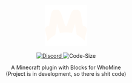 <p align="center">
  <img src="https://raw.githubusercontent.com/MinersStudios/.github/main/assets/logos/logo_white.png" alt="MinersStudios">
</p>
<p align="center">
  <a href="https://whomine.net/discord">
    <img src="https://discordapp.com/api/guilds/928575868643733535/widget.png?style=shield" alt="Discord">
  </a>
  <img src="https://img.shields.io/github/languages/code-size/minersstudios/msBlock.svg" alt="Code-Size">
</p>

<p align="center">
A Minecraft plugin with Blocks for WhoMine <br>
  (Project is in development, so there is shit code)
</p>
